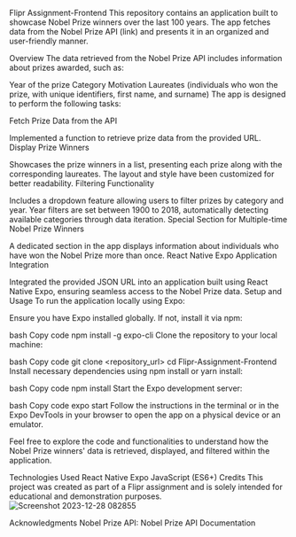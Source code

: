Flipr Assignment-Frontend
This repository contains an application built to showcase Nobel Prize winners over the last 100 years. The app fetches data from the Nobel Prize API (link) and presents it in an organized and user-friendly manner.

Overview
The data retrieved from the Nobel Prize API includes information about prizes awarded, such as:

Year of the prize
Category
Motivation
Laureates (individuals who won the prize, with unique identifiers, first name, and surname)
The app is designed to perform the following tasks:

Fetch Prize Data from the API

Implemented a function to retrieve prize data from the provided URL.
Display Prize Winners

Showcases the prize winners in a list, presenting each prize along with the corresponding laureates. The layout and style have been customized for better readability.
Filtering Functionality

Includes a dropdown feature allowing users to filter prizes by category and year.
Year filters are set between 1900 to 2018, automatically detecting available categories through data iteration.
Special Section for Multiple-time Nobel Prize Winners

A dedicated section in the app displays information about individuals who have won the Nobel Prize more than once.
React Native Expo Application Integration

Integrated the provided JSON URL into an application built using React Native Expo, ensuring seamless access to the Nobel Prize data.
Setup and Usage
To run the application locally using Expo:

Ensure you have Expo installed globally. If not, install it via npm:

bash
Copy code
npm install -g expo-cli
Clone the repository to your local machine:

bash
Copy code
git clone <repository_url>
cd Flipr-Assignment-Frontend
Install necessary dependencies using npm install or yarn install:

bash
Copy code
npm install
Start the Expo development server:

bash
Copy code
expo start
Follow the instructions in the terminal or in the Expo DevTools in your browser to open the app on a physical device or an emulator.

Feel free to explore the code and functionalities to understand how the Nobel Prize winners' data is retrieved, displayed, and filtered within the application.

Technologies Used
React Native
Expo
JavaScript (ES6+)
Credits
This project was created as part of a Flipr assignment and is solely intended for educational and demonstration purposes.
![Screenshot 2023-12-28 082855](https://github.com/justmemohit052002/Flipr_Assignment-Frontend/assets/100300162/59ac6681-f7e3-4dd3-8e28-8ca44aec3a99)

Acknowledgments
Nobel Prize API: Nobel Prize API Documentation
